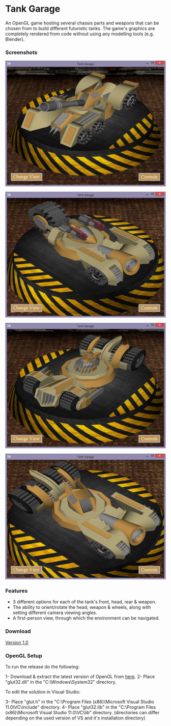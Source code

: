 # Tank Garage

An OpenGL game hosting several chassis parts and weapons that can be chosen from to build different futuristic tanks. The game's graphics are completely rendered from code without using any modelling tools (e.g. Blender).

### Screenshots

![screen1](/screenshots/screen1.jpg)

![screen2](/screenshots/screen2.jpg)

![screen3](/screenshots/screen3.jpg)

![screen4](/screenshots/screen4.jpg)

### Features

* 3 different options for each of the tank's front, head, rear & weapon. 
* The ability to orient/rotate the head, weapon & wheels, along with setting different camera viewing angles.
* A first-person view, through which the environment can be navigated. 

### Download

[Version 1.0](https://github.com/bishoybassem/tank-garage/releases/download/v1.0/Tank.Garage.zip)

### OpenGL Setup

To run the release do the following:

1- Download & extract the latest version of OpenGL from [here](http://user.xmission.com/~nate/glut.html).
2- Place "glut32.dll" in the "C:\Windows\System32" directory.

To edit the solution in Visual Studio:

3- Place "glut.h" in the "C:\Program Files (x86)\Microsoft Visual Studio 11.0\VC\include" directory.
4- Place "glut32.lib" in the "C:\Program Files (x86)\Microsoft Visual Studio 11.0\VC\lib" directory.
(directories can differ depending on the used version of VS and it's installation directory)